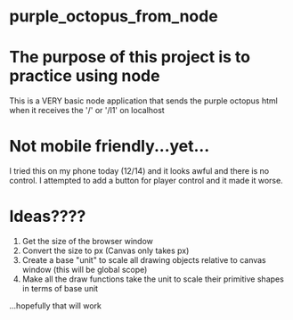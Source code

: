 # purple_octopus_from_node

# The purpose of this project is to practice using node

This is a VERY basic node application that sends the purple octopus html when it receives the '/'  or '/l1' on localhost

# Not mobile friendly...yet...

I tried this on my phone today (12/14) and it looks awful and there is no control. 
I attempted to add a button for player control and it made it worse.

# Ideas????

1) Get the size of the browser window 
2) Convert the size to px (Canvas only takes px)
3) Create a base "unit" to scale all drawing objects relative to canvas window (this will be global scope)
4) Make all the draw functions take the unit to scale their primitive shapes in terms of base unit

...hopefully that will work
